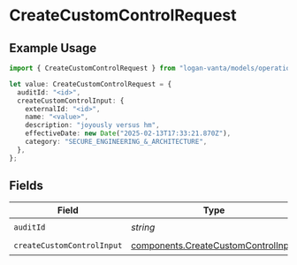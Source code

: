 # CreateCustomControlRequest

## Example Usage

```typescript
import { CreateCustomControlRequest } from "logan-vanta/models/operations";

let value: CreateCustomControlRequest = {
  auditId: "<id>",
  createCustomControlInput: {
    externalId: "<id>",
    name: "<value>",
    description: "joyously versus hm",
    effectiveDate: new Date("2025-02-13T17:33:21.870Z"),
    category: "SECURE_ENGINEERING_&_ARCHITECTURE",
  },
};
```

## Fields

| Field                                                                                      | Type                                                                                       | Required                                                                                   | Description                                                                                |
| ------------------------------------------------------------------------------------------ | ------------------------------------------------------------------------------------------ | ------------------------------------------------------------------------------------------ | ------------------------------------------------------------------------------------------ |
| `auditId`                                                                                  | *string*                                                                                   | :heavy_check_mark:                                                                         | N/A                                                                                        |
| `createCustomControlInput`                                                                 | [components.CreateCustomControlInput](../../models/components/createcustomcontrolinput.md) | :heavy_check_mark:                                                                         | N/A                                                                                        |